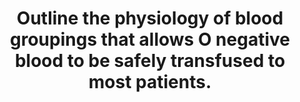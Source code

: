 ---
title: "Outline the physiology of blood groupings that allows O negative blood to be safely transfused to most patients."
entityType: SAQ
exam: PEX
college: ANZCA
year: 2007
sitting: B
question: 13
passRate: 34
EC_expectedDomains:
- "Points to be covered: Statement of aims of transfusion and usual problem of previously formed recipient antibodies reacting against donor cells, and consequences thereof."
- "Discussion of ABO system and origin of antibodies."
- "Discussion of Rh system and origin of antibodies."
EC_extraCredit:
- "Better answers: Mentioned issue of donor antibodies and recipient cells, other potential antigens and antibodies."
EC_errorsCommon:
- "Discussion about type, screening or cross-match were not directly relevant."
- "The terms antigen and antibody appeared to be frequently confused."
- "Sources of antigen and antibody were often unclear."
- "Some candidates’ essays were unclear about whether groups A,B and O have antibodies."
- "There are no anti-AB antibodies."
---